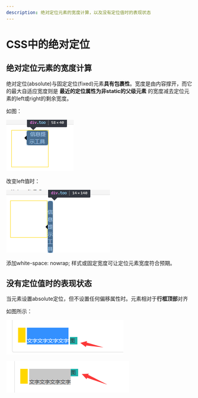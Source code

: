 ```yaml
---
description: 绝对定位元素的宽度计算，以及没有定位值时的表现状态
---
```


# CSS中的绝对定位

## 绝对定位元素的宽度计算

绝对定位\(absolute\)与固定定位\(fixed\)元素**具有包裹性**。宽度是由内容撑开，而它的最大自适应宽度则是 **最近的定位属性为非static的父级元素** 的宽度减去定位元素的left或right的剩余宽度。

如图：

![&#x5B9A;&#x4F4D;&#x5143;&#x7D20;&#x7684;left&#x503C;&#x4E3A;40&#xFF0C;&#x7236;&#x7EA7;&#x5185;&#x5BB9;&#x533A;&#x5BBD;&#x5EA6;98&#xFF0C;&#x5B9A;&#x4F4D;&#x5143;&#x7D20;&#x5269;&#x4F59;&#x6700;&#x5927;&#x5BBD;&#x5EA6;&#x6B63;&#x597D;&#x7B49;&#x4E8E;98-40=58](../.gitbook/assets/3.png)

改变left值时：

![&#x73B0;&#x5728;left&#x503C;&#x4E3A;100&#xFF0C;&#x6700;&#x5927;&#x5BBD;&#x5EA6;&#x4E3A;98-100&#x5DF2;&#x7ECF;&#x662F;&#x8D1F;&#x503C;&#xFF0C;&#x6240;&#x4EE5;&#x5BBD;&#x5EA6;&#x5219;&#x4E3A;&#x5B57;&#x4F53;&#x5927;&#x5C0F;&#x7684;&#x5BBD;&#x5EA6;14](../.gitbook/assets/4.png)

添加white-space: nowrap; 样式或固定宽度可让定位元素宽度符合预期。

## 没有定位值时的表现状态

当元素设置absolute定位，但不设置任何偏移属性时。元素相对于**行框顶部**对齐

如图所示：

![&#x5B9A;&#x4F4D;&#x524D;&#xFF1A;&#x4E00;&#x884C;&#x663E;&#x793A;&#xFF0C;&#x57FA;&#x7EBF;&#x5BF9;&#x9F50;&#x3002;](../.gitbook/assets/5.png)

![](../.gitbook/assets/6%20%281%29.png)


